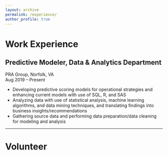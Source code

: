 ```yaml
---
layout: archive
permalink: /experience/
author_profile: true
---
```


# Work Experience


## Predictive Modeler, Data & Analytics Department

PRA Group, Norfolk, VA  
Aug 2019 – Present
- Developing predictive scoring models for operational strategies and enhancing current models with use of SQL, R, and SAS
- Analyzing data with use of statistical analysis, machine learning algorithms, and data mining techniques, and translating findings into business insights/recommendations
- Gathering source data and performing data preparation/data cleaning for modeling and analysis


---

# Volunteer
